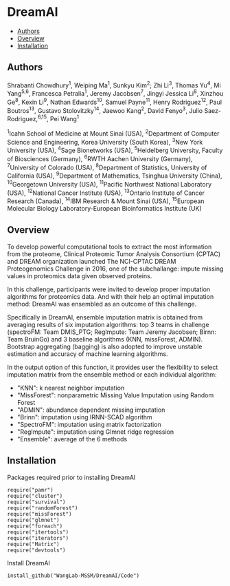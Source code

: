 # DreamAI
- [Authors](#authors)
- [Overview](#Overview)
- [Installation](#installation)

## Authors
Shrabanti Chowdhury<sup>1</sup>, Weiping Ma<sup>1</sup>, Sunkyu Kim<sup>2</sup>; Zhi Li<sup>3</sup>, Thomas Yu<sup>4</sup>, Mi Yang<sup>5,6</sup>, Francesca Petralia<sup>1</sup>, Jeremy Jacobsen<sup>7</sup>, Jingyi Jessica Li<sup>8</sup>, Xinzhou Ge<sup>8</sup>, Kexin Li<sup>9</sup>, Nathan Edwards<sup>10</sup>, Samuel Payne<sup>11</sup>, Henry Rodriguez<sup>12</sup>, Paul Boutros<sup>13</sup>, Gustavo Stolovitzky<sup>14</sup>, Jaewoo Kang<sup>2</sup>, David Fenyo<sup>3</sup>, Julio Saez-Rodriguez,<sup>6,15</sup>, Pei Wang<sup>1</sup>

<sup>1</sup>Icahn School of Medicine at Mount Sinai (USA), <sup>2</sup>Department of Computer Science and Engineering, Korea University (South Korea), <sup>3</sup>New York University (USA), <sup>4</sup>Sage Bionetworks (USA), <sup>5</sup>Heidelberg University, Faculty of Biosciences (Germany), <sup>6</sup>RWTH Aachen University (Germany), <sup>7</sup>University of Colorado (USA), <sup>8</sup>Department of Statistics, University of California (USA), <sup>9</sup>Department of Mathematics, Tsinghua University (China), <sup>10</sup>Georgetown University (USA), <sup>11</sup>Pacific Northwest National Laboratory (USA), <sup>12</sup>National Cancer Institute (USA), <sup>13</sup>Ontario Institute of Cancer Research (Canada), <sup>14</sup>IBM Research & Mount Sinai (USA), <sup>15</sup>European Molecular Biology Laboratory-European Bioinformatics Institute (UK)

## Overview

To develop powerful computational tools to extract the most information from the proteome, Clinical Proteomic Tumor Analysis Consortium (CPTAC) and DREAM organization launched The NCI-CPTAC DREAM Proteogenomics Challenge in 2016, one of the subchallange: impute missing values in proteomics data given observed proteins.

In this challenge, participants were invited to develop proper imputation algorithms for proteomics data. And with their help an optimal imputation method: DreamAI was ensembled as an outcome of this challenge.

Specifically in DreamAI, ensemble imputation matrix is obtained from averaging results of six imputation algorithms: top 3 teams in challenge (spectroFM: Team DMIS_PTG; RegImpute: Team Jeremy Jacobsen; Birnn: Team BruinGo) and 3 baseline algorithms (KNN, missForest, ADMIN). Bootstrap aggregating (bagging) is also adopted to improve unstable estimation and accuracy of machine learning algorithms.

In the output option of this function, it provides user the flexibility to select imputation matrix from the ensemble method or each individual algorithm:
 - "KNN": k nearest neighbor imputation
 - "MissForest": nonparametric Missing Value Imputation using Random Forest 
  - "ADMIN": abundance dependent missing imputation
   - "Brinn": imputation using IRNN-SCAD algorithm 
   - "SpectroFM": imputation using matrix factorization 
   -  "RegImpute": imputation using Glmnet ridge regression  
   -  "Ensemble": average of the 6 methods



## Installation

Packages required prior to installing DreamAI
```
require("pamr")
require("cluster")
require("survival")
require("randomForest")
require("missForest")
require("glmnet")
require("foreach")
require("itertools")
require("iterators")
require("Matrix")
require("devtools")
```

Install DreamAI
```
install_github("WangLab-MSSM/DreamAI/Code")
```
